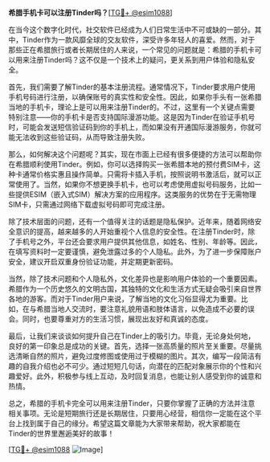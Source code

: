 **希腊手机卡可以注册Tinder吗？**[[TG💪+ @esim1088](https://t.me/s/esim1088)]

在当今这个数字化时代，社交软件已经成为人们日常生活中不可或缺的一部分。其中，Tinder作为一款风靡全球的交友软件，深受许多年轻人的喜爱。然而，对于那些正在希腊旅行或者长期居住的人来说，一个常见的问题就是：希腊的手机卡可以用来注册Tinder吗？这不仅是一个技术上的疑问，更关系到用户体验和隐私安全。

首先，我们需要了解Tinder的基本注册流程。通常情况下，Tinder要求用户使用手机号码进行注册，以确保账号的真实性和安全性。因此，如果你手头有一张希腊当地的手机卡，理论上是可以用来注册Tinder的。不过，这里有一个关键点需要特别注意——你的手机卡是否支持国际漫游功能。这是因为Tinder在验证手机号时，可能会发送短信验证码到你的手机上，而如果没有开通国际漫游服务，你就可能无法收到这些验证码，从而导致注册失败。

那么，如何解决这个问题呢？其实，现在市面上已经有很多便捷的方法可以帮助你在希腊顺利使用Tinder。例如，你可以选择购买一张希腊本地的预付费SIM卡，这种卡通常价格实惠且操作简单。只需将卡插入手机，按照说明书激活后，就可以正常使用了。当然，如果你不想更换手机卡，也可以考虑使用虚拟号码服务，比如一些提供ESIM（嵌入式SIM）解决方案的应用程序。这类服务的优势在于无需物理SIM卡，只需通过网络下载虚拟号码即可完成注册。

除了技术层面的问题，还有一个值得关注的话题是隐私保护。近年来，随着网络安全意识的提高，越来越多的人开始重视个人信息的安全性。在注册Tinder时，除了手机号之外，平台还会要求用户提供其他信息，如姓名、性别、年龄等。因此，在填写资料时一定要谨慎，避免泄露过多的个人隐私。此外，为了进一步保障账户安全，建议开启双重身份验证功能，并定期更新密码。

当然，除了技术问题和个人隐私外，文化差异也是影响用户体验的一个重要因素。希腊作为一个历史悠久的文明古国，其独特的文化和生活方式无疑会吸引来自世界各地的游客。而对于Tinder用户来说，了解当地的文化习俗显得尤为重要。比如，在与希腊当地人交流时，要注意礼貌用语和肢体语言，以免造成不必要的误会。同时，也要尊重对方的生活习惯，展现出友好和真诚的态度。

最后，让我们来谈谈如何提升自己在Tinder上的吸引力。毕竟，无论身处何地，良好的第一印象总是成功的关键。首先，选择一张高质量的照片至关重要。尽量挑选清晰自然的照片，避免过度修图或使用过于模糊的图片。其次，编写一段简洁有趣的自我介绍也必不可少。通过短短几句话，向潜在的匹配对象展示你的个性和兴趣爱好。此外，积极参与线上互动，及时回复消息，也能让别人感受到你的诚意和热情。

总之，希腊的手机卡完全可以用来注册Tinder，只要你掌握了正确的方法并注意相关事项。无论是短期旅行还是长期居住，只要用心经营，相信你一定能在这个平台上找到属于自己的缘分。希望这篇文章能为大家带来帮助，祝大家都能在Tinder的世界里邂逅美好的故事！

[[TG💪+ @esim1088](https://t.me/s/esim1088) ![Image](https://i.postimg.cc/4NQfJmqS/Snipaste-2025-05-13-00-14-12.png)]